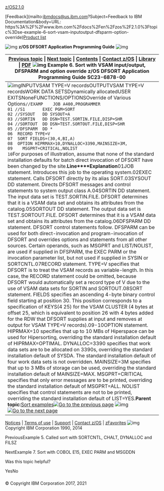 [z/OS](https://www.ibm.com/docs/en/zos)[2.1.0](https://www.ibm.com/docs/en/zos/2.1.0)

[Feedback](mailto:ibmdocs@us.ibm.com?Subject=Feedback to IBM Documentation&body=URL: https%3A%2F%2Fwww.ibm.com%2Fdocs%2Fen%2Fzos%2F2.1.0%3Ftopic%3Dse-example-6-sort-vsam-inputoutput-dfsparm-option-override)[Product list](https://www.ibm.com/docs/en/products)

![img](https://www.ibm.com/docs/en/SSLTBW_2.1.0/com.ibm.zos.v2r1.icea100/zoshead.gif) **z/OS DFSORT Application Programming Guide** ![img](https://www.ibm.com/docs/en/SSLTBW_2.1.0/com.ibm.zos.v2r1.icea100/zosspot.gif)

| [Previous topic](https://www.ibm.com/docs/en/SSLTBW_2.1.0/com.ibm.zos.v2r1.icea100/ice2ca_Example_5._Called_sort_with_SORTCNTL__CHALT__DYNALLOC_and_FILSZ.htm) \| [Next topic](https://www.ibm.com/docs/en/SSLTBW_2.1.0/com.ibm.zos.v2r1.icea100/ice2ca_Example_7._Sort_with_COBOL_E15__EXEC_PARM_and_MSGDDN.htm) \| [Contents](https://www.ibm.com/docs/en/SSLTBW_2.1.0/com.ibm.zos.v2r1.icea100/toc.htm) \| [Contact z/OS](https://www.ibm.com/docs/en/SSLTBW_2.1.0/com.ibm.zcontact.doc/webqs.html) \| [Library](https://www.ibm.com/docs/en/SSLTBW_2.1.0/com.ibm.zos.v2r1.ice/ice.htm) \| [PDF](http://publibz.boulder.ibm.com/epubs/pdf/ice2ca00.pdf)  ![img](https://www.ibm.com/docs/en/SSLTBW_2.1.0/com.ibm.zos.v2r1.icea100/c.gif) Example 6. Sort with VSAM input/output, DFSPARM and option override  z/OS DFSORT Application Programming Guide SC23-6878-00 |
| ------------------------------------------------------------ |
| ![img](https://www.ibm.com/docs/en/SSLTBW_2.1.0/com.ibm.zos.v2r1.icea100/dblue_rule.gif)INPUTVSAM TYPE=V recordsOUTPUTVSAM TYPE=V recordsWORK DATA SETSDynamically allocatedUSER EXITSNoneFUNCTIONS/OPTIONSOverride of Various Options`//EXAMP    JOB A400,PROGRAMMER                                  01 //S1       EXEC PGM=SORT                                        02 //SYSOUT   DD SYSOUT=A                                          03 //SORTIN   DD DSN=TEST.SORTIN.FILE,DISP=SHR                     04 //SORTOUT  DD DSN=TEST.SORTOUT.FILE,DISP=SHR                    05 //DFSPARM  DD *                                                 06  RECORD TYPE=V                                                 07  SORT FIELDS=(30,4,BI,A)                                       08  OPTION HIPRMAX=10,DYNALLOC=3390,MAINSIZE=3M,                  09    MSGPRT=CRITICAL,NOLIST                                      10`For purposes of illustration, assume that none of the standard installation defaults for batch direct invocation of DFSORT have been changed by the site.**Line****Explanation**01JOB statement. Introduces this job to the operating system.02EXEC statement. Calls DFSORT directly by its alias SORT.03SYSOUT DD statement. Directs DFSORT messages and control statements to system output class A.04SORTIN DD statement. The input data set is TEST.SORTIN.FILE. DFSORT determines that it is a VSAM data set and obtains its attributes from the catalog.05SORTOUT DD statement. The output data set is TEST.SORTOUT.FILE. DFSORT determines that it is a VSAM data set and obtains its attributes from the catalog.06DFSPARM DD statement. DFSORT control statements follow. DFSPARM can be used for both direct-invocation and program-invocation of DFSORT and overrides options and statements from all other sources. Certain operands, such as MSGPRT and LIST/NOLIST, are used if supplied in DFSPARM, the EXEC PARM or the invocation parameter list, but not used if supplied in SYSIN or SORTCNTL.07RECORD statement. TYPE=V specifies that DFSORT is to treat the VSAM records as variable-length. In this case, the RECORD statement could be omitted, because DFSORT would automatically set a record type of V due to the use of VSAM data sets for SORTIN and SORTOUT.08SORT statement. FIELDS specifies an ascending 4-byte binary control field starting at position 30. This position corresponds to a specification of KEYS(4 25) for the VSAM CLUSTER (4 bytes at offset 25, which is equivalent to position 26 with 4 bytes added for the RDW that DFSORT supplies at input and removes at output for VSAM TYPE=V records).09-10OPTION statement. HIPRMAX=10 specifies that up to 10 MBs of Hiperspace can be used for Hipersorting, overriding the standard installation default of HIPRMAX=OPTIMAL. DYNALLOC=3390 specifies that work data sets are to be allocated on 3390s, overriding the standard installation default of SYSDA. The standard installation default of four work data sets is not overridden. MAINSIZE=3M specifies that up to 3 MBs of storage can be used, overriding the standard installation default of MAINSIZE=MAX. MSGPRT=CRITICAL specifies that only error messages are to be printed, overriding the standard installation default of MSGPRT=ALL. NOLIST specifies that control statements are not to be printed, overriding the standard installation default of LIST=YES.**Parent topic:**[Sort examples](https://www.ibm.com/docs/en/SSLTBW_2.1.0/com.ibm.zos.v2r1.icea100/ice2ca_Sort_examples.htm)[![Go to the previous page](https://www.ibm.com/docs/en/SSLTBW_2.1.0/com.ibm.zos.v2r1.icea100/pageback.gif)](https://www.ibm.com/docs/en/SSLTBW_2.1.0/com.ibm.zos.v2r1.icea100/ice2ca_Example_5._Called_sort_with_SORTCNTL__CHALT__DYNALLOC_and_FILSZ.htm) ![img](https://www.ibm.com/docs/en/SSLTBW_2.1.0/com.ibm.zos.v2r1.icea100/pagemid.gif) [![Go to the next page](https://www.ibm.com/docs/en/SSLTBW_2.1.0/com.ibm.zos.v2r1.icea100/pagenext.gif)](https://www.ibm.com/docs/en/SSLTBW_2.1.0/com.ibm.zos.v2r1.icea100/ice2ca_Example_7._Sort_with_COBOL_E15__EXEC_PARM_and_MSGDDN.htm) |



[Notices](https://www.ibm.com/docs/en/SSLTBW_2.1.0/com.ibm.zaddinfo.doc/notices.html) | [Terms of use](http://www.ibm.com/legal/us/) | [Support](http://www.ibm.com/servers/eserver/zseries/zos/support/) | [Contact z/OS](https://www.ibm.com/docs/en/SSLTBW_2.1.0/com.ibm.zcontact.doc/webqs.html) | [zFavorites](http://www-03.ibm.com/systems/z/os/zos/library/zfavorites/)   ![img](https://www.ibm.com/docs/en/SSLTBW_2.1.0/com.ibm.zos.v2r1.icea100/copyright.gif)Copyright IBM Corporation 1990, 2014





PreviousExample 5. Called sort with SORTCNTL, CHALT, DYNALLOC and FILSZ

NextExample 7. Sort with COBOL E15, EXEC PARM and MSGDDN

Was this topic helpful?

YesNo



### 







### 















### 







### 



© Copyright IBM Corporation 2017, 2021